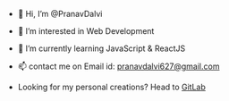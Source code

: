 - 👋 Hi, I’m @PranavDalvi
- 👀 I’m interested in Web Development
- 🌱 I’m currently learning JavaScript & ReactJS
- 📫 contact me on Email id: pranavdalvi627@gmail.com

- Looking for my personal creations? Head to [GitLab](https://gitlab.com/PranavDalvi)
<!-- 💞️ I’m looking to collaborate on-->

<!---
PranavDalvi/PranavDalvi is a ✨ special ✨ repository because its `README.md` (this file) appears on your GitHub profile.
You can click the Preview link to take a look at your changes.
--->
